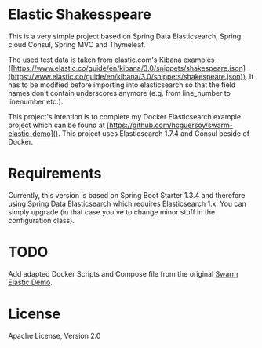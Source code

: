 # Elastic Shakesspeare

This is a very simple project based on Spring Data Elasticsearch, Spring cloud Consul, Spring MVC and Thymeleaf.

The used test data is taken from elastic.com's Kibana examples ([https://www.elastic.co/guide/en/kibana/3.0/snippets/shakespeare.json](https://www.elastic.co/guide/en/kibana/3.0/snippets/shakespeare.json)). It has to be modified before importing into elasticsearch so that the field names don't contain underscores anymore (e.g. from line_number to linenumber etc.).

This project's intention is to complete my Docker Elasticsearch example project which can be found at [https://github.com/hcguersoy/swarm-elastic-demo](). This project uses Elasticsearch 1.7.4 and Consul beside of Docker.

# Requirements

Currently, this version is based on Spring Boot Starter 1.3.4 and therefore using Spring Data Elasticsearch which requires Elasticsearch 1.x. 
You can simply upgrade (in that case you've to change minor stuff in the configuration class).

# TODO

Add adapted Docker Scripts and Compose file from the original [Swarm Elastic Demo](https://github.com/hcguersoy/swarm-elastic-demo).

# License

Apache License, Version 2.0

